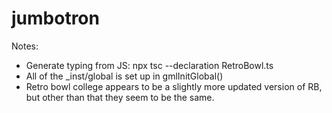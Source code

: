 # jumbotron

Notes:
- Generate typing from JS: npx tsc --declaration RetroBowl.ts
- All of the _inst/global is set up in gmlInitGlobal()
- Retro bowl college appears to be a slightly more updated version of RB, but other than that they seem to be the same.